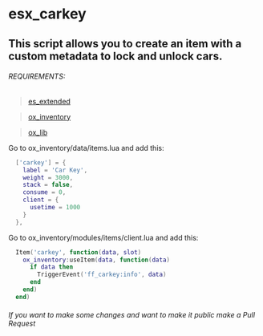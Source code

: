 # esx_carkey
## This script allows you to create an item with a custom metadata to lock and unlock cars.

###### REQUIREMENTS:
>[es_extended](https://github.com/esx-framework/esx-legacy)

>[ox_inventory](https://github.com/overextended/ox_inventory)

>[ox_lib](https://github.com/overextended/ox_lib)

Go to ox_inventory/data/items.lua and add this:

```lua
  ['carkey'] = {
    label = 'Car Key',
    weight = 3000,
    stack = false,
    consume = 0,
    client = {
      usetime = 1000
    }
  },
```
  
Go to ox_inventory/modules/items/client.lua and add this:

```lua
  Item('carkey', function(data, slot)
    ox_inventory:useItem(data, function(data)
      if data then
        TriggerEvent('ff_carkey:info', data)
      end
    end)
  end)
```
  
###### If you want to make some changes and want to make it public make a Pull Request
